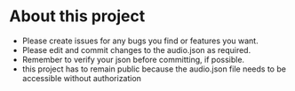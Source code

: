 # About this project
- Please create issues for any bugs you find or features you want.
- Please edit and commit changes to the audio.json as required.
- Remember to verify your json before committing, if possible.
- this project has to remain public because the audio.json file needs to be accessible without authorization
